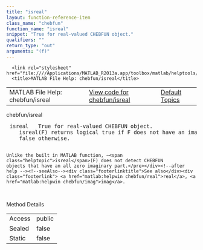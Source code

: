 ```yaml
---
title: "isreal"
layout: function-reference-item
class_name: "chebfun"
function_name: "isreal"
snippet: "True for real-valued CHEBFUN object."
qualifiers: ""
return_type: "out"
arguments: "(f)"
---
```


<html>
   <head>
      <meta http-equiv="Content-Type" content="text/html; charset=utf-8">
   
      <link rel="stylesheet" href="file:////Applications/MATLAB_R2013a.app/toolbox/matlab/helptools/private/helpwin.css">
      <title>MATLAB File Help: chebfun/isreal</title>
   </head>
   <body>
      <!--Single-page help-->
      <table border="0" cellspacing="0" width="100%">
         <tr class="subheader">
            <td class="headertitle">MATLAB File Help: chebfun/isreal</td>
            <td class="subheader-left"><a href="matlab:edit chebfun/isreal">View code for chebfun/isreal</a></td>
            <td class="subheader-right"><a href="matlab:helpwin">Default Topics</a></td>
         </tr>
      </table>
      <div class="title">chebfun/isreal</div>
      <div class="helptext"><pre><!--helptext --> <span class="helptopic">isreal</span>   True for real-valued CHEBFUN object.
    <span class="helptopic">isreal</span>(F) returns logical true if F does not have an imaginary part and
    false otherwise.
 
    Unlike the built in MATLAB function, ~<span class="helptopic">isreal</span>(F) does not detect CHEBFUN
    objects that have an all zero imaginary part.</pre></div><!--after help --><!--seeAlso--><div class="footerlinktitle">See also</div><div class="footerlink"> <a href="matlab:helpwin chebfun/real">real</a>, <a href="matlab:helpwin chebfun/imag">imag</a>.
</div>
      <!--Method-->
      <div class="sectiontitle">Method Details</div>
      <table class="class-details">
         <tr>
            <td class="class-detail-label">Access</td>
            <td>public</td>
         </tr>
         <tr>
            <td class="class-detail-label">Sealed</td>
            <td>false</td>
         </tr>
         <tr>
            <td class="class-detail-label">Static</td>
            <td>false</td>
         </tr>
      </table>
   </body>
</html>
